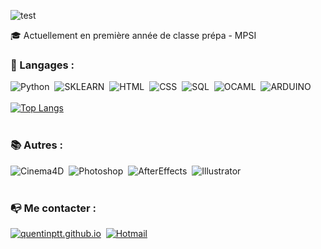 ![test](https://i.imgur.com/Uhi4Nx5.jpg)

🎓 Actuellement en première année de classe prépa - MPSI

### 🤖 Langages :
![Python](https://img.shields.io/badge/-Python-3776AB?style=for-the-badge&logo=Python&logoColor=white)
&nbsp;![SKLEARN](https://img.shields.io/badge/-SkLearn-F7931E?style=for-the-badge&logo=scikit-learn&logoColor=white)
&nbsp;![HTML](https://img.shields.io/badge/-HTML-E15622?style=for-the-badge&logo=HTML5&logoColor=white)
&nbsp;![CSS](https://img.shields.io/badge/-CSS-1B7FDE?style=for-the-badge&logo=CSS3&logoColor=white)
&nbsp;![SQL](https://img.shields.io/badge/-SQL-652d90?style=for-the-badge&logo=MySQL&logoColor=white)
&nbsp;![OCAML](https://img.shields.io/badge/-OCAML-ec690c?style=for-the-badge&logo=OCAML&logoColor=white)
&nbsp;![ARDUINO](https://img.shields.io/badge/-ARDUINO-0f8b91?style=for-the-badge&logo=ARDUINO&logoColor=white)
&nbsp; &nbsp; 
<br><br>
[![Top Langs](https://github-readme-stats.vercel.app/api/top-langs/?username=quentinptt)](https://github.com/anuraghazra/github-readme-stats)
<br><br>
###  📚 Autres :
![Cinema4D](https://img.shields.io/badge/-Cinema4D-011A6A?style=for-the-badge&logo=CINEMA-4D&logoColor=white)
&nbsp;![Photoshop](https://img.shields.io/badge/-Photoshop-31A8FF?style=for-the-badge&logo=Adobe-Photoshop&logoColor=white)
&nbsp;![AfterEffects](https://img.shields.io/badge/-AfterEffects-652d90?style=for-the-badge&logo=Adobe-After-Effects&logoColor=white)
&nbsp;![Illustrator](https://img.shields.io/badge/-Illustrator-FF9A00?style=for-the-badge&logo=Adobe-Illustrator&logoColor=white)
&nbsp; &nbsp; 
<br><br>
### 📭 Me contacter :
[![quentinptt.github.io](https://img.shields.io/badge/-QUENTINPTT-000000?style=for-the-badge&logo=react&logoColor=white)](https://quentinptt.github.io)
&nbsp;[![Hotmail](https://img.shields.io/badge/-OUTLOOK-0072C6?style=for-the-badge&logo=microsoft&logoColor=white)](mailto:quentin.abo@hotmail.com)
<br><br>

<br><br>

